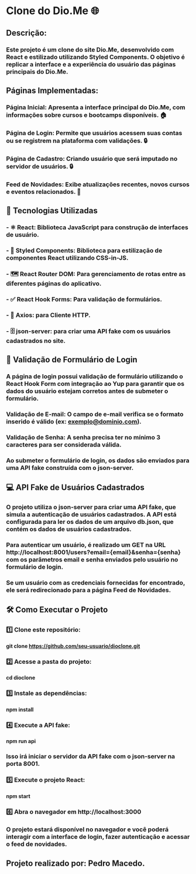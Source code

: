 # Clone do Dio.Me  🌐

## Descrição: 
### Este projeto é um clone do site Dio.Me, desenvolvido com React e estilizado utilizando Styled Components. O objetivo é replicar a interface e a experiência do usuário das páginas principais do Dio.Me.

## Páginas Implementadas:

### Página Inicial: Apresenta a interface principal do Dio.Me, com informações sobre cursos e bootcamps disponíveis. 🏠

### Página de Login: Permite que usuários acessem suas contas ou se registrem na plataforma com validações. 🔒

### Página de Cadastro: Criando usuário que será imputado no servidor de usuários. 🔒

### Feed de Novidades: Exibe atualizações recentes, novos cursos e eventos relacionados. 📰

## 📌 Tecnologias Utilizadas

### - ⚛️ React: Biblioteca JavaScript para construção de interfaces de usuário.

### - 💅 Styled Components: Biblioteca para estilização de componentes React utilizando CSS-in-JS.

### - 🗺️ React Router DOM: Para gerenciamento de rotas entre as diferentes páginas do aplicativo.

### - ✅ React Hook Forms: Para validação de formulários. 

### - 📡 Axios: para Cliente HTTP.

### - 🗄️ json-server: para criar uma API fake com os usuários cadastrados no site.

## 🚀 Validação de Formulário de Login

### A página de login possui validação de formulário utilizando o React Hook Form com integração ao Yup para garantir que os dados do usuário estejam corretos antes de submeter o formulário.

### Validação de E-mail: O campo de e-mail verifica se o formato inserido é válido (ex: exemplo@dominio.com).

### Validação de Senha: A senha precisa ter no mínimo 3 caracteres para ser considerada válida.

### Ao submeter o formulário de login, os dados são enviados para uma API fake construída com o json-server.

## 💻 API Fake de Usuários Cadastrados
### O projeto utiliza o json-server para criar uma API fake, que simula a autenticação de usuários cadastrados. A API está configurada para ler os dados de um arquivo db.json, que contém os dados de usuários cadastrados.

### Para autenticar um usuário, é realizado um GET na URL http://localhost:8001/users?email={email}&senha={senha} com os parâmetros email e senha enviados pelo usuário no formulário de login.

### Se um usuário com as credenciais fornecidas for encontrado, ele será redirecionado para a página Feed de Novidades.

## 🛠️ Como Executar o Projeto

### 1️⃣ Clone este repositório:

#### git clone https://github.com/seu-usuario/dioclone.git

### 2️⃣ Acesse a pasta do projeto:

#### cd dioclone

### 3️⃣ Instale as dependências:

#### npm install

### 4️⃣ Execute a API fake:

#### npm run api

### Isso irá iniciar o servidor da API fake com o json-server na porta 8001.

### 5️⃣ Execute o projeto React:

#### npm start

### 6️⃣ Abra o navegador em http://localhost:3000

### O projeto estará disponível no navegador e você poderá interagir com a interface de login, fazer autenticação e acessar o feed de novidades.

## Projeto realizado por: Pedro Macedo.
